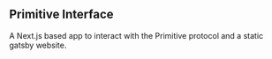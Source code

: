 ## Primitive Interface

A Next.js based app to interact with the Primitive protocol and a static gatsby website.
